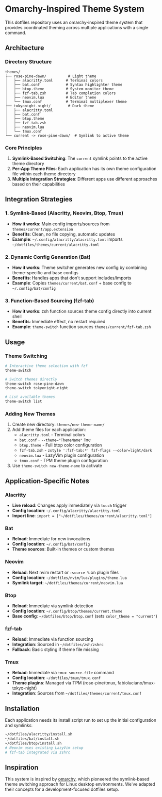 # Omarchy-Inspired Theme System

This dotfiles repository uses an omarchy-inspired theme system that provides coordinated theming across multiple applications with a single command.

## Architecture

### Directory Structure
```
themes/
├── rose-pine-dawn/          # Light theme
│   ├── alacritty.toml      # Terminal colors
│   ├── bat.conf            # Syntax highlighter theme
│   ├── btop.theme          # System monitor theme
│   ├── fzf-tab.zsh         # Tab completion colors
│   ├── neovim.lua          # Editor theme
│   └── tmux.conf           # Terminal multiplexer theme
├── tokyonight-night/        # Dark theme
│   ├── alacritty.toml
│   ├── bat.conf
│   ├── btop.theme
│   ├── fzf-tab.zsh
│   ├── neovim.lua
│   └── tmux.conf
└── current -> rose-pine-dawn/  # Symlink to active theme
```

### Core Principles

1. **Symlink-Based Switching**: The `current` symlink points to the active theme directory
2. **Per-App Theme Files**: Each application has its own theme configuration file within each theme directory
3. **Multiple Integration Strategies**: Different apps use different approaches based on their capabilities

## Integration Strategies

### 1. Symlink-Based (Alacritty, Neovim, Btop, Tmux)
- **How it works**: Main config imports/sources from `themes/current/app.extension`
- **Benefits**: Clean, no file copying, automatic updates
- **Example**: `~/.config/alacritty/alacritty.toml` imports `~/dotfiles/themes/current/alacritty.toml`

### 2. Dynamic Config Generation (Bat)
- **How it works**: Theme switcher generates new config by combining theme-specific and base configs
- **Benefits**: Handles apps that don't support includes/imports
- **Example**: Copies `themes/current/bat.conf` + base config to `~/.config/bat/config`

### 3. Function-Based Sourcing (fzf-tab)
- **How it works**: zsh function sources theme config directly into current shell
- **Benefits**: Immediate effect, no restart required
- **Example**: `theme-switch` function sources `themes/current/fzf-tab.zsh`

## Usage

### Theme Switching
```bash
# Interactive theme selection with fzf
theme-switch

# Switch themes directly
theme-switch rose-pine-dawn
theme-switch tokyonight-night

# List available themes
theme-switch list
```

### Adding New Themes
1. Create new directory: `themes/new-theme-name/`
2. Add theme files for each application:
   - `alacritty.toml` - Terminal colors
   - `bat.conf` - `--theme="ThemeName"` line
   - `btop.theme` - Full btop color configuration
   - `fzf-tab.zsh` - `zstyle ':fzf-tab:*' fzf-flags --color=light/dark`
   - `neovim.lua` - LazyVim plugin configuration
   - `tmux.conf` - TPM theme plugin configuration
3. Use `theme-switch new-theme-name` to activate

## Application-Specific Notes

### Alacritty
- **Live reload**: Changes apply immediately via `touch` trigger
- **Config location**: `~/.config/alacritty/alacritty.toml`
- **Import line**: `import = ["~/dotfiles/themes/current/alacritty.toml"]`

### Bat
- **Reload**: Immediate for new invocations
- **Config location**: `~/.config/bat/config`
- **Theme sources**: Built-in themes or custom themes

### Neovim
- **Reload**: Next nvim restart or `:source %` on plugin files
- **Config location**: `~/dotfiles/nvim/lua/plugins/theme.lua`
- **Symlink target**: `~/dotfiles/themes/current/neovim.lua`

### Btop
- **Reload**: Immediate via symlink detection
- **Config location**: `~/.config/btop/themes/current.theme`
- **Base config**: `~/dotfiles/btop/btop.conf` (sets `color_theme = "current"`)

### fzf-tab
- **Reload**: Immediate via function sourcing
- **Integration**: Sourced in `~/dotfiles/zsh/zshrc`
- **Fallback**: Basic styling if theme file missing

### Tmux
- **Reload**: Immediate via `tmux source-file` command
- **Config location**: `~/dotfiles/tmux/tmux.conf`
- **Theme plugins**: Managed via TPM (rose-pine/tmux, fabioluciano/tmux-tokyo-night)
- **Integration**: Sources from `~/dotfiles/themes/current/tmux.conf`

## Installation

Each application needs its install script run to set up the initial configuration and symlinks:

```bash
~/dotfiles/alacritty/install.sh
~/dotfiles/bat/install.sh
~/dotfiles/btop/install.sh
# Neovim uses existing LazyVim setup
# fzf-tab integrated via zshrc
```

## Inspiration

This system is inspired by [omarchy](https://github.com/basecamp/omarchy), which pioneered the symlink-based theme switching approach for Linux desktop environments. We've adapted their concepts for a development-focused dotfiles setup.